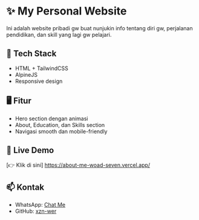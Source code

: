 # ✨ My Personal Website

Ini adalah website pribadi gw buat nunjukin info tentang diri gw, perjalanan pendidikan, dan skill yang lagi gw pelajari.

## 🔧 Tech Stack

- HTML + TailwindCSS
- AlpineJS
- Responsive design

## 🖥️ Fitur

- Hero section dengan animasi
- About, Education, dan Skills section
- Navigasi smooth dan mobile-friendly

## 📍 Live Demo

[👉 Klik di sini] https://about-me-woad-seven.vercel.app/

## 📫 Kontak

- WhatsApp: [Chat Me](https://wa.me/6285117229830)
- GitHub: [xzn-wer](https://github.com/xzn-wer)
